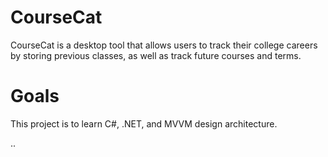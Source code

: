 # CourseCat

CourseCat is a desktop tool that allows users to track their college careers by storing previous classes, as well as track future courses and terms.

# Goals

This project is to learn C#, .NET, and MVVM design architecture.

..